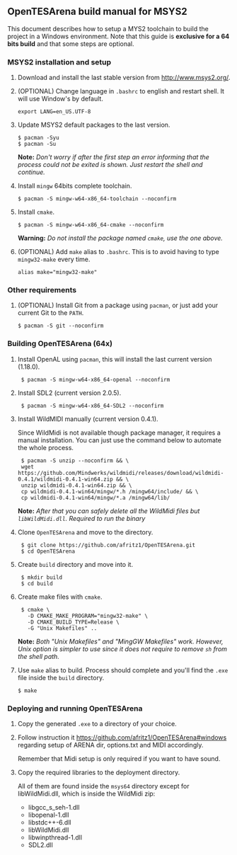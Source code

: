 ## OpenTESArena build manual for MSYS2

This document describes how to setup a MYS2 toolchain to build the project in a Windows environment.
Note that this guide is **exclusive for a 64 bits build** and that some steps are optional.

### MSYS2 installation and setup

1. Download and install the last stable version from http://www.msys2.org/.

2. (OPTIONAL) Change language in `.bashrc` to english and restart shell.
It will use Window's by default.

       export LANG=en_US.UTF-8

3. Update MSYS2 default packages to the last version.

       $ pacman -Syu
       $ pacman -Su

   **Note:** _Don't worry if after the first step an error informing that the process could not be exited is shown.
   Just restart the shell and continue._

4. Install `mingw` 64bits complete toolchain.

       $ pacman -S mingw-w64-x86_64-toolchain --noconfirm

5. Install `cmake`.

       $ pacman -S mingw-w64-x86_64-cmake --noconfirm

   **Warning:** _Do not install the package named `cmake`, use the one above._

6. (OPTIONAL) Add `make` alias to `.bashrc`. This is to avoid having to type `mingw32-make` every time.

       alias make="mingw32-make"

### Other requirements

1. (OPTIONAL) Install Git from a package using `pacman`, or just add your current Git to the `PATH`.

       $ pacman -S git --noconfirm

### Building OpenTESArena (64x)

1. Install OpenAL using `pacman`, this will install the last current version (1.18.0).

        $ pacman -S mingw-w64-x86_64-openal --noconfirm

2. Install SDL2 (current version  2.0.5).

        $ pacman -S mingw-w64-x86_64-SDL2 --noconfirm

3. Install WildMIDI manually (current version 0.4.1).

   Since WildMidi is not available though package manager, it requires a manual installation.
   You can just use the command below to automate the whole process.

        $ pacman -S unzip --noconfirm && \
        wget https://github.com/Mindwerks/wildmidi/releases/download/wildmidi-0.4.1/wildmidi-0.4.1-win64.zip && \
        unzip wildmidi-0.4.1-win64.zip && \
        cp wildmidi-0.4.1-win64/mingw/*.h /mingw64/include/ && \
        cp wildmidi-0.4.1-win64/mingw/*.a /mingw64/lib/

   **Note:** _After that you can safely delete all the WildMidi files but `libWildMidi.dll`.
   Required to run the binary_

4. Clone `OpenTESArena` and move to the directory.

        $ git clone https://github.com/afritz1/OpenTESArena.git
        $ cd OpenTESArena

5. Create `build` directory and move into it.

        $ mkdir build
        $ cd build

6. Create make files with `cmake`.

        $ cmake \
          -D CMAKE_MAKE_PROGRAM="mingw32-make" \
          -D CMAKE_BUILD_TYPE=Release \
          -G "Unix Makefiles" ..

   **Note:** _Both "Unix Makefiles" and "MingGW Makefiles" work.
   However, Unix option is simpler to use since it does not require to remove `sh` from the shell path._

7. Use `make` alias to build.
Process should complete and you'll find the `.exe` file inside the `build` directory.

       $ make

### Deploying and running OpenTESArena

1. Copy the generated `.exe` to a directory of your choice.

2. Follow instruction it https://github.com/afritz1/OpenTESArena#windows regarding setup of ARENA dir, options.txt and MIDI accordingly.

   Remember that Midi setup is only required if you want to have sound.

3. Copy the required libraries to the deployment directory.

   All of them are found inside the `msys64` directory except for libWildMidi.dll, which is inside the WildMidi zip:

   * libgcc_s_seh-1.dll
   * libopenal-1.dll
   * libstdc++-6.dll
   * libWildMidi.dll
   * libwinpthread-1.dll
   * SDL2.dll
